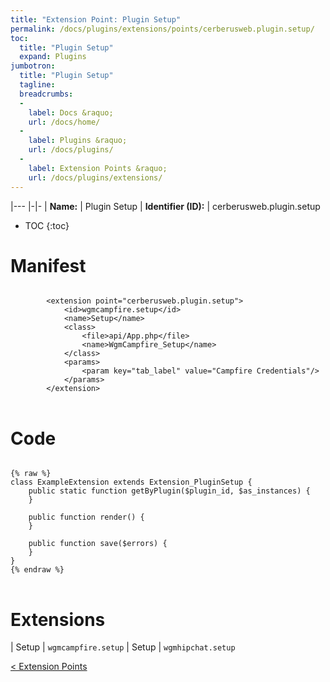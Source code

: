 ```yaml
---
title: "Extension Point: Plugin Setup"
permalink: /docs/plugins/extensions/points/cerberusweb.plugin.setup/
toc:
  title: "Plugin Setup"
  expand: Plugins
jumbotron:
  title: "Plugin Setup"
  tagline: 
  breadcrumbs:
  -
    label: Docs &raquo;
    url: /docs/home/
  -
    label: Plugins &raquo;
    url: /docs/plugins/
  -
    label: Extension Points &raquo;
    url: /docs/plugins/extensions/
---
```


|---
|-|-
| **Name:** | Plugin Setup
| **Identifier (ID):** | cerberusweb.plugin.setup

* TOC
{:toc}

# Manifest

<pre>
<code class="language-xml">
		&lt;extension point=&quot;cerberusweb.plugin.setup&quot;&gt;
			&lt;id&gt;wgmcampfire.setup&lt;/id&gt;
			&lt;name&gt;Setup&lt;/name&gt;
			&lt;class&gt;
				&lt;file&gt;api/App.php&lt;/file&gt;
				&lt;name&gt;WgmCampfire_Setup&lt;/name&gt;
			&lt;/class&gt;
			&lt;params&gt;
				&lt;param key=&quot;tab_label&quot; value=&quot;Campfire Credentials&quot;/&gt;
			&lt;/params&gt;
		&lt;/extension&gt;
</code>
</pre>

# Code

<pre>
<code class="language-php">
{% raw %}
class ExampleExtension extends Extension_PluginSetup {
	public static function getByPlugin($plugin_id, $as_instances) {
	}

	public function render() {
	}

	public function save($errors) {
	}
}
{% endraw %}
</code>
</pre>

# Extensions

| Setup | `wgmcampfire.setup`
| Setup | `wgmhipchat.setup`

<div class="section-nav">
	<div class="left">
		<a href="/docs/plugins/extensions/#extension-points" class="prev">&lt; Extension Points</a>
	</div>
	<div class="right align-right">
	</div>
</div>
<div class="clear"></div>
